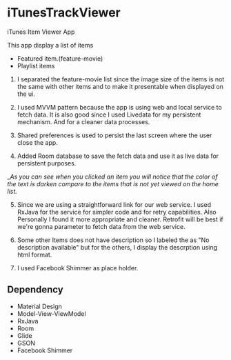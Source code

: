 # iTunesTrackViewer
 iTunes Item Viewer App
 
 This app display a list of items
 * Featured item.(feature-movie)
 * Playlist items
 
 1. I separated the feature-movie list since the image size of the items is not the same with other items and to make it presentable when displayed on the ui.
 
 2. I used MVVM pattern because the app is using web and local service to fetch data. It is also good since I used Livedata for my persistent mechanism. And for a cleaner data processes.
 
 3. Shared preferences is used to persist the last screen where the user close the app.
 
 4. Added Room database to save the fetch data and use it as live data for persistent purposes.
 
   __As you can see when you clicked an item you will notice that the color of the text is darken compare to the items that is not yet viewed on the home list._

5. Since we are using a straightforward link for our web service. I used RxJava for the service for simpler code and for retry capabilities. Also Personally I found it more appropriate and cleaner. Retrofit will be best if we're gonna parameter to fetch data from the web service.

6. Some other Items does not have description so I labeled the as "No description available" but for the others, I display the descrption using html format.

7. I used Facebook Shimmer as place holder.
 

## Dependency
 * Material Design
 * Model-View-ViewModel
 * RxJava
 * Room
 * Glide
 * GSON
 * Facebook Shimmer
